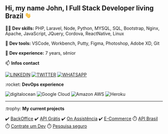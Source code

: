 ## Hi, my name John, I Full Stack Developer living Brazil <img src="https://github.com/milena-ramiro/milena-ramiro/blob/main/gifs/wave.gif" width="20px">

<p align="left"> 👨‍💻  <strong>Dev skills:</strong> PHP, Laravel, Node, Python, MYSQL, SQL, Bootstrap, Nginx, Apache, JavaScript, JQuery, Cordova, ReactNative, Linux </p>

<p align="left"> 🧰  <strong>Dev tools:</strong> VSCode, Workbench, Putty, Figma, Photoshop, Adobe XD, Git </p>

<p align="left"> 👴 <strong>Dev experience:</strong> 7 years, sênior</p>

<p> 📫 <strong>Infos contact</strong></p>

[![LINKEDIN](https://img.shields.io/badge/Linkedin-black?style=flat-square&&logo=linkedin)](https://www.linkedin.com/in/jhowbhz/)
[![TWITTER](https://img.shields.io/badge/Twitter-black?style=flat-square&&logo=twitter)](https://twitter.com/jhowbhz)
[![WHATSAPP](https://img.shields.io/badge/Stackoverflow-black?style=flat-square&&logo=stackoverflow)](https://pt.stackoverflow.com/users/128217/jhowbhz)
<p> :rocket: <strong>DevOps experience </strong></p>

![digitalocean](https://img.shields.io/badge/-Digital%20Ocean-black?style=flat-square&logo=digitalocean)
![Google Cloud](https://img.shields.io/badge/G%20Cloud-black?style=flat-square&logo=google-cloud)
![Amazon AWS](https://img.shields.io/badge/Amazon-232F3E?style=flat-square&logo=amazon-aws)
![Heroku](https://img.shields.io/badge/-Heroku-black?style=flat-square&logo=heroku)
<hr />

<p> :trophy: <strong>My current projects</strong> </p>

✔️ [BackOffice](https://www.backofficesolucoes.io "Clique e acesse agora!")
✔️ [API Grátis](https://www.apigratis.com.br "Clique e acesse agora!")
✔️ [On Assistência](https://www.onassistencia.com.br "Clique e veja :D")
✔️ [E-Commerce](https://www.laboutiquesavassi.com.br "Clique e veja um exemplo")
⏱️ [API Brasil](https://www.apibrasil.com.br "Projeto em andamento...")
⏱️ [Contrate um Dev](https://www.contrateumdev.com.br "Projeto em andamento...")
⏱️ [Pesquisa seguro](https://www.pesquisaseguro.com.br "Projeto em andamento...")
